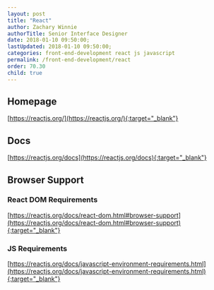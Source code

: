 ```yaml
---
layout: post
title: "React"
author: Zachary Winnie
authorTitle: Senior Interface Designer
date: 2018-01-10 09:50:00;
lastUpdated: 2018-01-10 09:50:00;
categories: front-end-development react js javascript
permalink: /front-end-development/react
order: 70.30
child: true
---
```


## Homepage

[https://reactjs.org/](https://reactjs.org/){:target="_blank"}

## Docs
[https://reactjs.org/docs](https://reactjs.org/docs){:target="_blank"}

## Browser Support

### React DOM Requirements
[https://reactjs.org/docs/react-dom.html#browser-support](https://reactjs.org/docs/react-dom.html#browser-support){:target="_blank"}

### JS Requirements

[https://reactjs.org/docs/javascript-environment-requirements.html](https://reactjs.org/docs/javascript-environment-requirements.html){:target="_blank"}